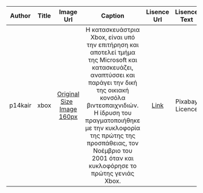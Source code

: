 | Author |  Title | Image Url|Caption |Lisence Url|Lisence Text|Categories|Tags|
| :---:  |  :---: | :---:    |:---:    |:---:      |:---:       |:---:     |:---:|
| p14kair|xbox| [Original Size](https://github.com/VaggelisKair/gr/blob/gh-pages/images/xbox.jpg) &nbsp; [Image 160px](https://github.com/VaggelisKair/gr/blob/gh-pages/images/xbox-thumb.jpg)| Η κατασκευάστρια Xbox, είναι υπό την επιτήρηση και αποτελεί τμήμα της Microsoft και κατασκευάζει, αναπτύσσει και παράγει την δική της οικιακή κονσόλα βιντεοπαιχνιδιών. Η ίδρυση του πραγματοποιήθηκε με την κυκλοφορία της πρώτης της προσπάθειας, τον Νοέμβριο του 2001 όταν και κυκλοφόρησε το πρώτης γενιάς Xbox. |[Link](https://pixabay.com/el/service/license/)|Pixabay Licence|Console|Entertainment|
